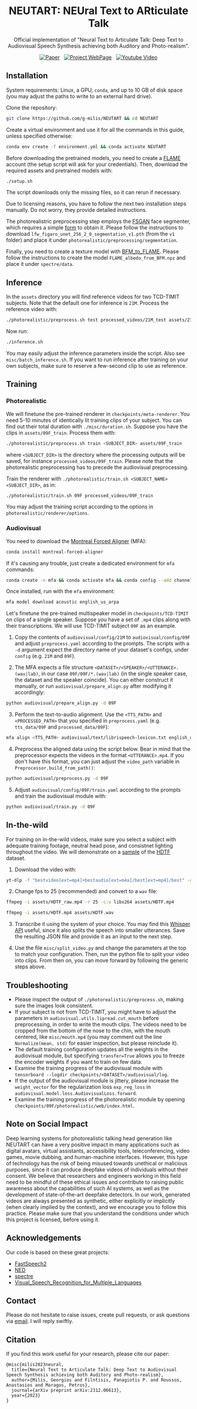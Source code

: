 <div align="center">

# NEUTART: NEUral Text to ARticulate Talk

Official implementation of "Neural Text to Articulate Talk: Deep Text to Audiovisual Speech Synthesis achieving both Auditory and Photo-realism". 

[![Paper](https://img.shields.io/badge/arXiv-2312.06613-brightgreen)](https://arxiv.org/abs/2312.06613)
&nbsp; [![Project WebPage](https://img.shields.io/badge/Project-webpage-blue)](https://g-milis.github.io/neutart.html)
&nbsp; <a href="https://youtu.be/TOn0sdo_4c8"><img src="https://img.shields.io/badge/Youtube-Video-red?style=flat&logo=youtube&logoColor=red" alt="Youtube Video"></a>

</div>


## Installation
System requirements: Linux, a GPU, `conda`, and up to 10 GB of disk space (you may adjust the paths to write to an external hard drive).

Clone the repository:
```bash
git clone https://github.com/g-milis/NEUTART && cd NEUTART
```
Create a virtual environment and use it for all the commands in this guide, unless specified otherwise:
```bash
conda env create -f environment.yml && conda activate NEUTART
```
Before downloading the pretrained models, you need to create a [FLAME](https://flame.is.tue.mpg.de/) account (the setup script will ask for your credentials). Then, download the required assets and pretrained models with:
```bash
./setup.sh
```
The script downloads only the missing files, so it can rerun if necessary.

Due to licensing reasons, you have to follow the next two installation steps manually. Do not worry, they provide detailed instructions.

The photorealistric preprocessing step employs the [FSGAN](https://github.com/YuvalNirkin/fsgan) face segmenter, which requires a simple [form](https://docs.google.com/forms/d/e/1FAIpQLScyyNWoFvyaxxfyaPLnCIAxXgdxLEMwR9Sayjh3JpWseuYlOA/viewform) to obtain it. Please follow the instructions to download `lfw_figaro_unet_256_2_0_segmentation_v1.pth` (from the `v1` folder) and place it under `photorealistic/preprocessing/segmentation`.

Finally, you need to create a texture model with [BFM_to_FLAME](https://github.com/TimoBolkart/BFM_to_FLAME#create-texture-model). Please follow the instructions to create the model `FLAME_albedo_from_BFM.npz` and place it under `spectre/data`.


## Inference
In the `assets` directory you will find reference videos for two TCD-TIMIT subjects. Note that the default one for inference is `21M`. Process the reference video with:
```bash
./photorealistic/preprocess.sh test processed_videos/21M_test assets/21M
```
Now run:
```bash
./inference.sh
```
You may easily adjust the inference parameters inside the script. Also see `misc/batch_inference.sh`. If you want to run inference after training on your own subjects, make sure to reserve a few-second clip to use as reference.


## Training
### Photorealistic
We will finetune the pre-trained renderer in `checkpoints/meta-renderer`. You need 5-10 minutes of identically lit training clips of your subject. You can find out their total duration with `./misc/duration.sh`. Suppose you have the clips in `assets/09F_train`. Process them with:
```bash
./photorealistic/preprocess.sh train <SUBJECT_DIR> assets/09F_train
```
where `<SUBJECT_DIR>` is the directory where the processing outputs will be saved, for instance `processed_videos/09F_train`. Please note that the photorealistic preprocessing has to precede the audiovisual preprocessing.

Train the renderer with `./photorealistic/train.sh <SUBJECT_NAME> <SUBJECT_DIR>`, as in:
```bash
./photorealistic/train.sh 09F processed_videos/09F_train
```
You may adjust the training script according to the options in `photorealistic/renderer/options`.


### Audiovisual
You need to download the [Montreal Forced Aligner](https://montreal-forced-aligner.readthedocs.io/en/latest/) (MFA):
```bash
conda install montreal-forced-aligner
```
If it's causing any trouble, just create a dedicated environment for `mfa` commands:
```bash
conda create -n mfa && conda activate mfa && conda config --add channels conda-forge && conda install montreal-forced-aligner
```

Once installed, run with the `mfa` environment:
```bash
mfa model download acoustic english_us_arpa
```

Let's finetune the pre-trained multispeaker model in `checkpoints/TCD-TIMIT` on clips of a single speaker. Suppose you have a set of `.mp4` clips along with their transcriptions. We will use TCD-TIMIT subject `09F` as an example.

1. Copy the contents of `audiovisual/config/21M` to `audiovisual/config/09F` and adjust `preprocess.yaml` according to the prompts. The scripts with a `-d` argument expect the directory name of your dataset's configs, under `config` (e.g. `21M` and `09F`).

2. The MFA expects a file structure `<DATASET>/<SPEAKER>/<UTTERANCE>.(wav|lab)`, in our case `09F/09F/*.(wav|lab)` (in the single speaker case, the dataset and the speaker coincide). You can either construct it manually, or run `audiovisual/prepare_align.py` after modifying it accordingly:
```bash
python audiovisual/prepare_align.py -d 09F
```

3. Perform the text-to-audio alignment. Use the `<TTS_PATH>` and `<PROCESSED_PATH>` that you specified in `preprocess.yaml` (e.g. `tts_data/09F` and `processed_data/09F`):
```bash
mfa align <TTS_PATH> audiovisual/text/librispeech-lexicon.txt english_us_arpa <PROCESSED_PATH>
```

4. Preprocess the aligned data using the script below. Bear in mind that the preprocessor expects the videos in the format `<UTTERANCE>.mp4`. If you don't have this format, you can just adjust the `video_path` variable in `Preprocessor.build_from_path()`:
```bash
python audiovisual/preprocess.py -d 09F
```

5. Adjust `audiovisual/config/09F/train.yaml` according to the prompts and train the audiovisual module with:
```bash
python audiovisual/train.py -d 09F
```

## In-the-wild
For training on in-the-wild videos, make sure you select a subject with adequate training footage, neutral head pose, and consistnet lighting throughout the video. We will demonstrate on a [sample](https://www.youtube.com/watch?v=jSw_GUq6ato) of the [HDTF](https://github.com/MRzzm/HDTF/blob/main/HDTF_dataset/WRA_video_url.txt#L4) dataset.

1. Download the video with:
```bash
yt-dlp -f "bestvideo[ext=mp4]+bestaudio[ext=m4a]/best[ext=mp4]/best" -o assets/HDTF_raw.mp4 https://www.youtube.com/watch?v=jSw_GUq6ato
```

2. Change fps to 25 (recommended) and convert to a `wav` file:
```bash
ffmpeg -i assets/HDTF_raw.mp4 -r 25 -c:v libx264 assets/HDTF.mp4
```
```bash
ffmpeg -i assets/HDTF.mp4 assets/HDTF.wav
```

3. Transcribe it using the system of your choice. You may find this [Whisper API](https://replicate.com/openai/whisper) useful, since it also splits the speech into smaller utterances. Save the resulting JSON file and provide it as an input to the next step.

4. Use the file `misc/split_video.py` and change the parameters at the top to match your configuration. Then, run the python file to split your video into clips. From then on, you can move forward by following the generic steps above.


## Troubleshooting
- Please inspect the output of `./photorealistic/preprocess.sh`, making sure the images look consistent.
- If your subject is not from TCD-TIMIT, you might have to adjust the parameters in `audiovisual.utils.lipread.cut_mouth` before preprocessing, in order to write the mouth clips. The videos need to be cropped from the bottom of the nose to the chin, with the mouth centered, like `misc/mouth.mp4` (you may comment out the line `Normalize(mean, std)` for easier inspection, but please reinclude it).
- The default training configuration updates all the weights in the audiovisual module, but specifying `transfer=True` allows you to freeze the encoder weights if you want to train on few data.
- Examine the training progress of the audiovisual module with `tensorboard --logdir checkpoints/<DATASET>/audiovisual/log`.
- If the output of the audiovisual module is jittery, please increase the `weight_vector` for the regularization loss `exp_reg_loss` in `audiovisual.model.loss.AudiovisualLoss.forward`.
- Examine the training progress of the photorealistic module by opening `checkpoints/09F/photorealistic/web/index.html`.


## Note on Social Impact
Deep learning systems for photorealistic talking head generation like NEUTART can have a very positive impact in many applications such as digital avatars, virtual assistants, accessibility tools, teleconferencing, video games, movie dubbing, and human-machine interfaces. However, this type of technology has the risk of being misused towards unethical or malicious purposes, since it can produce deepfake videos of individuals without their consent. We believe that researchers and engineers working in this field need to be mindful of these ethical issues and contribute to raising public awareness about the capabilities of such AI systems, as well as the development of state-of-the-art deepfake detectors. In our work, generated videos are always presented as synthetic, either explicitly or implicitly (when clearly implied by the context), and we encourage you to follow this practice. Please make sure that you understand the conditions under which this project is licensed, before using it.


## Acknowledgements
Our code is based on these great projects:
- [FastSpeech2](https://github.com/ming024/FastSpeech2)
- [NED](https://github.com/foivospar/NED)
- [spectre](https://github.com/filby89/spectre)
- [Visual_Speech_Recognition_for_Multiple_Languages](https://github.com/mpc001/Visual_Speech_Recognition_for_Multiple_Languages)


## Contact
Please do not hesitate to raise issues, create pull requests, or ask questions via [email](mailto:milis27400@gmail.com). I will reply swiftly.


## Citation
If you find this work useful for your research, please cite our paper:
```
@misc{milis2023neural,
  title={Neural Text to Articulate Talk: Deep Text to Audiovisual Speech Synthesis achieving both Auditory and Photo-realism},
  author={Milis, Georgios and Filntisis, Panagiotis P. and Roussos, Anastasios and Maragos, Petros},
  journal={arXiv preprint arXiv:2312.06613},
  year={2023}
}
```
